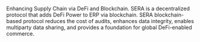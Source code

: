 Enhancing Supply Chain via DeFi and Blockchain.
SERA is a decentralized protocol that adds DeFi Power to ERP via blockchain.
SERA blockchain-based protocol reduces the cost of audits, enhances data integrity, enables multiparty data sharing, and provides a foundation for global DeFi-enabled commerce.

